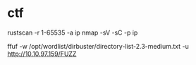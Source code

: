 # ctf

rustscan -r 1-65535 -a ip
nmap -sV -sC -p ip

ffuf -w /opt/wordlist/dirbuster/directory-list-2.3-medium.txt -u http://10.10.97.159/FUZZ

